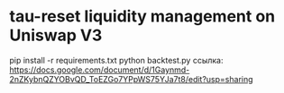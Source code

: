# tau-reset liquidity management on Uniswap V3
pip install -r requirements.txt
python backtest.py 
ссылка:
https://docs.google.com/document/d/1Gaynmd-2nZKybnQZYOBvQD_ToEZGo7YPpWS75YJa7t8/edit?usp=sharing